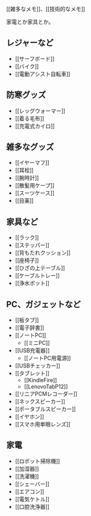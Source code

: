 [[雑多なメモ]]、[[技術的なメモ]]

家電とか家具とか。

## レジャーなど

- [[サーフボード]]
- [[バイク]]
- [[電動アシスト自転車]]

## 防寒グッズ

- [[レッグウォーマー]]
- [[着る毛布]]
- [[充電式カイロ]]

## 雑多なグッズ

- [[イヤーマフ]]
- [[耳栓]]
- [[腕時計]]
- [[散髪用ケープ]]
- [[スーツケース]]
- [[目薬]]

## 家具など

- [[ラック]]
- [[ステッパー]]
- [[背もたれクッション]]
- [[座椅子]]
- [[ひざの上テーブル]]
- [[ケーブルトレー]]
- [[浄水ポット]]

## PC、ガジェットなど

- [[板タブ]]
- [[電子辞書]]
- [[ノートPC]]
   - [[ミニPC]]
- [[USB充電器]]
   - [[ノートPC用電源]]
- [[USBチェッカー]]
- [[タブレット]]
  - [[KindleFire]]
  - [[LenovoTabP12]]
- [[リニアPCMレコーダー]]
- [[ネックスピーカー]]
- [[ポータブルスピーカー]]
- [[イヤホン]]
- [[スマホ用単眼レンズ]]

## 家電

- [[ロボット掃除機]]
- [[加湿器]]
- [[洗濯機]]
- [[シェーバー]]
- [[エアコン]]
- [[電気ケトル]]
- [[口腔洗浄器]]
